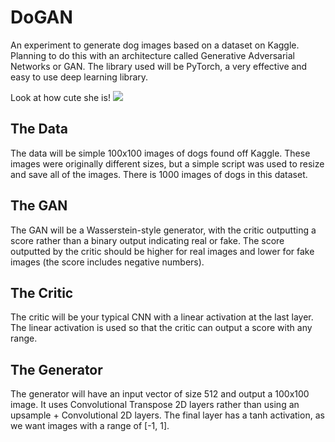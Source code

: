 # DoGAN

An experiment to generate dog images based on a dataset on Kaggle. Planning to do this with an architecture called Generative Adversarial Networks or GAN. The library used will be PyTorch, a very effective and easy to use deep learning library.

Look at how cute she is!
<img src='https://upload.wikimedia.org/wikipedia/commons/5/51/Lucy_the_Dog_at_The_Green%2C_Town_Square_Las_Vegas.jpg'>

## The Data

The data will be simple 100x100 images of dogs found off Kaggle. These images were originally different sizes, but a simple script was used to resize and save all of the images. There is 1000 images of dogs in this dataset.

## The GAN

The GAN will be a Wasserstein-style generator, with the critic outputting a score rather than a binary output indicating real or fake.
The score outputted by the critic should be higher for real images and lower for fake images (the score includes negative numbers).

## The Critic

The critic will be your typical CNN with a linear activation at the last layer. The linear activation is used so that the critic can output a score with any range.

## The Generator

The generator will have an input vector of size 512 and output a 100x100 image. It uses Convolutional Transpose 2D layers rather than using an upsample + Convolutional 2D layers. The final layer has a tanh activation, as we want images with a range of [-1, 1].